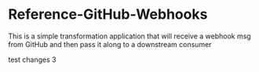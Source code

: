 # Reference-GitHub-Webhooks
This is a simple transformation application that will receive a webhook msg from GitHub and then pass it along to a downstream consumer

test changes 3
